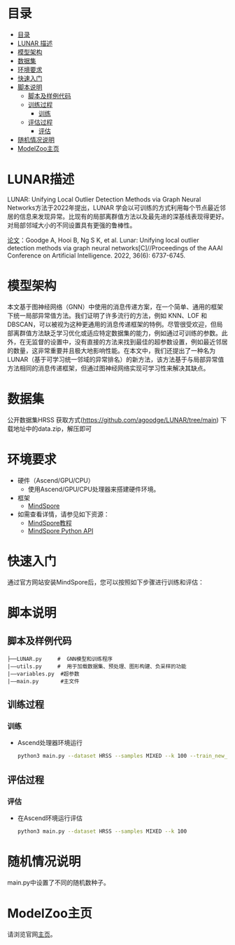 # 目录

<!-- TOC -->

- [目录](#目录)
- [LUNAR 描述](#LUNAR描述)
- [模型架构](#模型架构)
- [数据集](#数据集)
- [环境要求](#环境要求)
- [快速入门](#快速入门)
- [脚本说明](#脚本说明)
    - [脚本及样例代码](#脚本及样例代码)
    - [训练过程](#训练过程)
        - [训练](#训练)
    - [评估过程](#评估过程)
        - [评估](#评估)
- [随机情况说明](#随机情况说明)
- [ModelZoo主页](#ModelZoo主页)


# LUNAR描述

LUNAR: Unifying Local Outlier Detection Methods via Graph Neural Networks方法于2022年提出，LUNAR 学会以可训练的方式利用每个节点最近邻居的信息来发现异常。比现有的局部离群值方法以及最先进的深基线表现得更好。对局部邻域大小的不同设置具有更强的鲁棒性。

[论文]([https://arxiv.org/abs/2112.05355])：Goodge A, Hooi B, Ng S K, et al. Lunar: Unifying local outlier detection methods via graph neural networks[C]//Proceedings of the AAAI Conference on Artificial Intelligence. 2022, 36(6): 6737-6745.

# 模型架构

本文基于图神经网络（GNN）中使用的消息传递方案，在一个简单、通用的框架下统一局部异常值方法。我们证明了许多流行的方法，例如 KNN、LOF 和 DBSCAN，可以被视为这种更通用的消息传递框架的特例。尽管很受欢迎，但局部离群值方法缺乏学习优化或适应特定数据集的能力，例如通过可训练的参数。此外，在无监督的设置中，没有直接的方法来找到最佳的超参数设置，例如最近邻居的数量，这非常重要并且极大地影响性能。在本文中，我们还提出了一种名为 LUNAR（基于可学习统一邻域的异常排名）的新方法，该方法基于与局部异常值方法相同的消息传递框架，但通过图神经网络实现可学习性来解决其缺点。


# 数据集
公开数据集HRSS
获取方式(https://github.com/agoodge/LUNAR/tree/main)
下载地址中的data.zip，解压即可

# 环境要求

- 硬件（Ascend/GPU/CPU）
    - 使用Ascend/GPU/CPU处理器来搭建硬件环境。
- 框架
    - [MindSpore](https://www.mindspore.cn/install/en)
- 如需查看详情，请参见如下资源：
    - [MindSpore教程](https://www.mindspore.cn/tutorials/zh-CN/master/index.html)
    - [MindSpore Python API](https://www.mindspore.cn/docs/api/zh-CN/master/index.html)

# 快速入门
通过官方网站安装MindSpore后，您可以按照如下步骤进行训练和评估：

# 脚本说明
## 脚本及样例代码

  ```text
├──LUNAR.py     #  GNN模型和训练程序
|——utils.py     #  用于加载数据集、预处理、图形构建、负采样的功能
|——variables.py  #超参数
|——main.py       #主文件

  ``` 

## 训练过程

### 训练

- Ascend处理器环境运行

  ```bash
  python3 main.py --dataset HRSS --samples MIXED --k 100 --train_new_model
  ```

## 评估过程

### 评估  

- 在Ascend环境运行评估
  ```bash
  python3 main.py --dataset HRSS --samples MIXED --k 100
  ```

# 随机情况说明

main.py中设置了不同的随机数种子。

# ModelZoo主页

 请浏览官网[主页](https://gitee.com/mindspore/models)。
